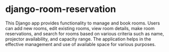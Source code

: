 # django-room-reservation
This Django app provides functionality to manage and book rooms. Users can add new rooms, edit existing rooms, view room details, make room reservations, and search for rooms based on various criteria such as name, projector availability, and capacity range. The application helps in the effective management and use of available space for various purposes.
